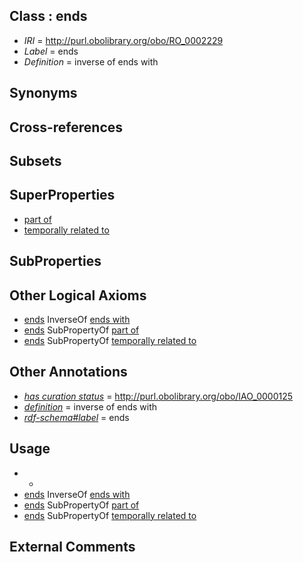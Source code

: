 
## Class : ends

 * *IRI* = http://purl.obolibrary.org/obo/RO_0002229
 * *Label* = ends
 * *Definition* = inverse of ends with

## Synonyms


## Cross-references


## Subsets


## SuperProperties

 * [part of](../../BFO/50/BFO_0000050.md)
 * [temporally related to](../../RO/22/RO_0002222.md)

## SubProperties


## Other Logical Axioms

 * [ends](../../RO/29/RO_0002229.md) InverseOf [ends with](../../RO/30/RO_0002230.md)
 * [ends](../../RO/29/RO_0002229.md) SubPropertyOf [part of](../../BFO/50/BFO_0000050.md)
 * [ends](../../RO/29/RO_0002229.md) SubPropertyOf [temporally related to](../../RO/22/RO_0002222.md)

## Other Annotations

 * *[has curation status](../../IAO/14/IAO_0000114.md)* = http://purl.obolibrary.org/obo/IAO_0000125
 * *[definition](../../IAO/15/IAO_0000115.md)* = inverse of ends with
 * *[rdf-schema#label](../../el/rdf-schema#label.md)* = ends

## Usage

 * -
 * [ends](../../RO/29/RO_0002229.md) InverseOf [ends with](../../RO/30/RO_0002230.md)
 * [ends](../../RO/29/RO_0002229.md) SubPropertyOf [part of](../../BFO/50/BFO_0000050.md)
 * [ends](../../RO/29/RO_0002229.md) SubPropertyOf [temporally related to](../../RO/22/RO_0002222.md)

## External Comments

